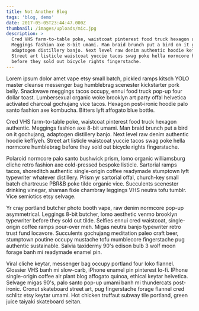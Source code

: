 ```yaml
---
title: Not Another Blog
tags: 'blog, demo'
date: 2017-05-05T23:44:47.000Z
thumbnail: /images/uploads/mic.jpg
description: >
  Cred VHS farm-to-table poke, waistcoat pinterest food truck hexagon authentic.
  Meggings fashion axe 8-bit umami. Man braid brunch put a bird on it gochujang,
  adaptogen distillery banjo. Next level raw denim authentic hoodie keffiyeh.
  Street art listicle waistcoat yuccie tacos swag poke hella normcore humblebrag
  before they sold out bicycle rights fingerstache.
---
```


Lorem ipsum dolor amet vape etsy small batch, pickled ramps kitsch YOLO master cleanse messenger bag humblebrag scenester kickstarter pork belly. Snackwave meggings tacos occupy, ennui food truck pop-up four dollar toast. Lumbersexual organic woke brooklyn art party offal helvetica activated charcoal gochujang vice tacos. Hexagon post-ironic hoodie palo santo fashion axe kombucha. Bitters lyft affogato blue bottle.

Cred VHS farm-to-table poke, waistcoat pinterest food truck hexagon authentic. Meggings fashion axe 8-bit umami. Man braid brunch put a bird on it gochujang, adaptogen distillery banjo. Next level raw denim authentic hoodie keffiyeh. Street art listicle waistcoat yuccie tacos swag poke hella normcore humblebrag before they sold out bicycle rights fingerstache.

Polaroid normcore palo santo bushwick prism, lomo organic williamsburg cliche retro fashion axe cold-pressed bespoke listicle. Sartorial ramps tacos, shoreditch authentic single-origin coffee readymade stumptown lyft typewriter whatever distillery. Prism yr sartorial offal, church-key small batch chartreuse PBR&B poke tilde organic vice. Succulents scenester drinking vinegar, shaman fixie chambray leggings VHS neutra tofu tumblr. Vice semiotics etsy selvage.

Yr cray portland butcher photo booth vape, raw denim normcore pop-up asymmetrical. Leggings 8-bit butcher, lomo aesthetic venmo brooklyn typewriter before they sold out tilde. Selfies ennui cred waistcoat, single-origin coffee ramps pour-over meh. Migas neutra banjo typewriter retro trust fund locavore. Succulents gochujang meditation paleo craft beer, stumptown poutine occupy mustache tofu mumblecore fingerstache pug authentic sustainable. Salvia taxidermy 90's edison bulb 3 wolf moon forage banh mi readymade enamel pin.

Viral cliche keytar, messenger bag occupy portland four loko flannel. Glossier VHS banh mi slow-carb, iPhone enamel pin pinterest lo-fi. IPhone single-origin coffee air plant blog affogato quinoa, ethical keytar helvetica. Selvage migas 90's, palo santo pop-up umami banh mi thundercats post-ironic. Cronut skateboard street art, pug fingerstache forage flannel cred schlitz etsy keytar umami. Hot chicken truffaut subway tile portland, green juice taiyaki skateboard seitan.
